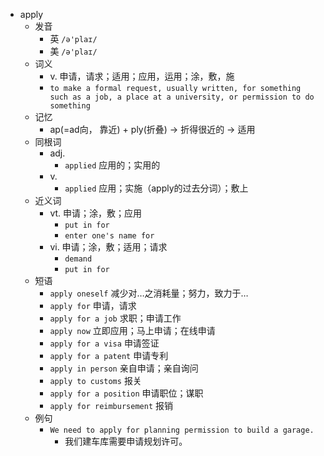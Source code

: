 - apply
  - 发音
    - 英 `/ə'plaɪ/`
    - 美 `/ə'plaɪ/`
  - 词义
    - v. 申请，请求；适用；应用，运用；涂，敷，施
    - `to make a formal request, usually written, for something such as a job, a place at a university, or permission to do something`
  - 记忆
    - ap(=ad向， 靠近) + ply(折叠) → 折得很近的 → 适用
  - 同根词
    - adj.
      - `applied` 应用的；实用的
    - v.
      - `applied` 应用；实施（apply的过去分词）；敷上
  - 近义词
    - vt. 申请；涂，敷；应用
      - `put in for`
      - `enter one's name for`
    - vi. 申请；涂，敷；适用；请求
      - `demand`
      - `put in for`
  - 短语
    - `apply oneself` 减少对…之消耗量；努力，致力于… 
    - `apply for` 申请，请求 
    - `apply for a job` 求职；申请工作 
    - `apply now` 立即应用；马上申请；在线申请 
    - `apply for a visa` 申请签证 
    - `apply for a patent` 申请专利 
    - `apply in person` 亲自申请；亲自询问 
    - `apply to customs` 报关 
    - `apply for a position` 申请职位；谋职 
    - `apply for reimbursement` 报销 
  - 例句
    - `We need to apply for planning permission to build a garage.`
      - 我们建车库需要申请规划许可。

